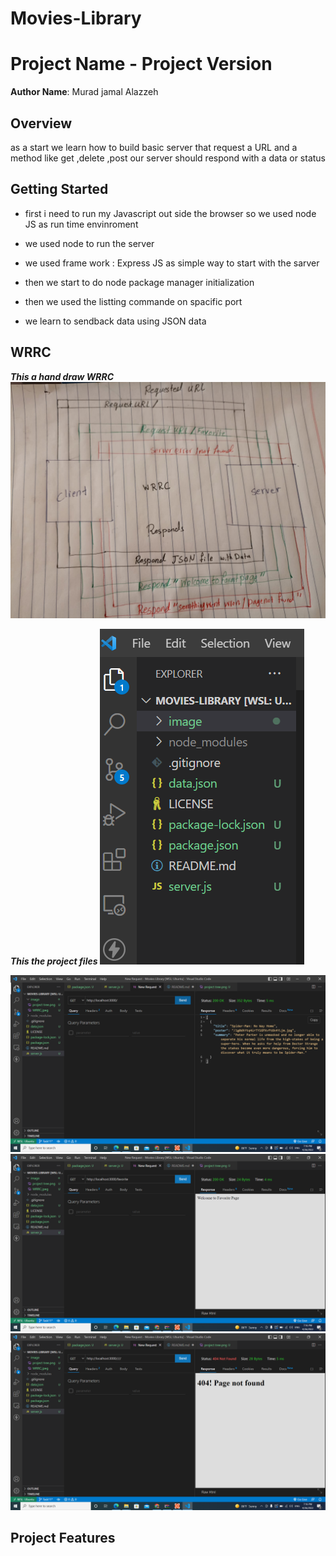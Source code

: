 # Movies-Library
# Project Name - Project Version

**Author Name**: Murad jamal Alazzeh


## Overview
 as a start we learn how to build basic server that request a URL and a method like get ,delete ,post 
 our server should respond with a data or status 

## Getting Started
* first i need to run my Javascript out side the browser so we used node JS as run time envinroment 
* we used node to run the server 
* we used frame work : Express JS as simple way to start with the sarver 
* then we start to do node package manager initialization
* then we used the listting commande on spacific port  

* we learn to sendback data using JSON data 

## WRRC
***This a hand draw WRRC***
![link](./image/WRRC.jpeg)

***This the project files***
![link](./image/project%20tree.png)

![link](./image/otput.png)
![link](./image/fav.png)
![link](./image/404.png)


## Project Features
